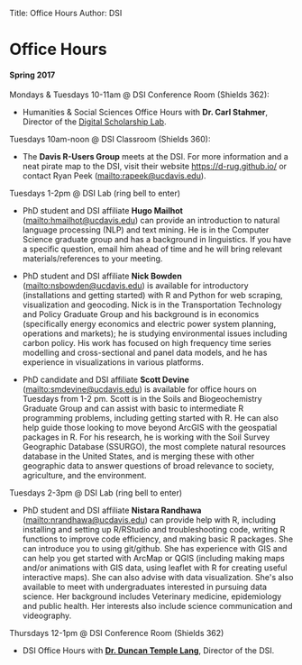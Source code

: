Title: Office Hours
Author: DSI

# Office Hours

#### Spring 2017

Mondays & Tuesdays 10-11am @ DSI Conference Room (Shields 362):

* Humanities & Social Sciences Office Hours with __Dr. Carl Stahmer__, Director
  of the [Digital Scholarship Lab][].

[Digital Scholarship Lab]: https://www.library.ucdavis.edu/service/digital-scholarship/

Tuesdays 10am-noon @ DSI Classroom (Shields 360):

* The __Davis R-Users Group__ meets at the DSI. For more information and a
  neat pirate map to the DSI, visit their website <https://d-rug.github.io/> or
  contact Ryan Peek (<mailto:rapeek@ucdavis.edu>).

Tuesdays 1-2pm @ DSI Lab (ring bell to enter)

*   PhD student and DSI affiliate
    __Hugo Mailhot__ (<mailto:hmailhot@ucdavis.edu>)
    can provide an introduction to natural language processing (NLP) and text
    mining. He is in the Computer Science graduate group and has a background
    in linguistics. If you have a specific question, email him ahead of time
    and he will bring relevant materials/references to your meeting.

*   PhD student and DSI affiliate
    __Nick Bowden__ (<mailto:nsbowden@ucdavis.edu>)
    is available for introductory (installations and getting started) with R
    and Python for web scraping, visualization and geocoding. Nick is in the
    Transportation Technology and Policy Graduate Group and his background is
    in economics (specifically energy economics and electric power system
    planning, operations and markets); he is studying environmental issues
    including carbon policy. His work has focused on high frequency time series
    modelling and cross-sectional and panel data models, and he has experience
    in visualizations in various platforms.

*   PhD candidate and DSI affiliate
    __Scott Devine__ (<mailto:smdevine@ucdavis.edu>)
    is available for office hours on Tuesdays from 1-2 pm.  Scott is in the
    Soils and Biogeochemistry Graduate Group and can assist with basic to
    intermediate R programming problems, including getting started with R.  He
    can also help guide those looking to move beyond ArcGIS with the geospatial
    packages in R.  For his research, he is working with the Soil Survey
    Geographic Database (SSURGO), the most complete natural resources database
    in the United States, and is merging these with other geographic data to
    answer questions of broad relevance to society, agriculture, and the
    environment.

Tuesdays 2-3pm @ DSI Lab (ring bell to enter)

*   PhD student and DSI affiliate
    __Nistara Randhawa__ (<mailto:nrandhawa@ucdavis.edu>)
    can provide help with R, including installing and setting up R/RStudio and
    troubleshooting code, writing R functions to improve code efficiency, and
    making basic R packages. She can introduce you to using git/github. She has
    experience with GIS and can help you get started with ArcMap or QGIS
    (including making maps and/or animations with GIS data, using leaflet with
    R for creating useful interactive maps). She can also advise with data
    visualization. She's also available to meet with undergraduates interested
    in pursuing data science. Her background includes Veterinary medicine,
    epidemiology and public health. Her interests also include science
    communication and videography.

Thursdays 12-1pm @ DSI Conference Room (Shields 362)

* DSI Office Hours with __[Dr. Duncan Temple Lang][DTL]__, Director of the DSI.

[DTL]: http://www.stat.ucdavis.edu/~duncan/
